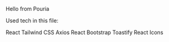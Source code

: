 Hello from Pouria

Used tech in this file:

React
Tailwind CSS
Axios
React Bootstrap
Toastify
React Icons
